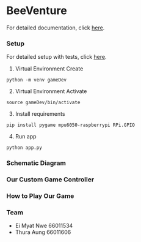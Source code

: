 # BeeVenture

For detailed documentation, click [here](docs/readme.md).

### Setup 

For detailed setup with tests, click [here](docs/setup.md).

1. Virtual Environment Create
```
python -m venv gameDev
```

2. Virtual Environment Activate
```
source gameDev/bin/activate
```

3. Install requirements
```
pip install pygame mpu6050-raspberrypi RPi.GPIO
```

4. Run app
```
python app.py
```

### Schematic Diagram

### Our Custom Game Controller 

### How to Play Our Game

### Team
- Ei Myat Nwe 66011534
- Thura Aung 66011606
